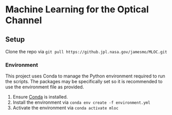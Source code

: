 # Machine Learning for the Optical Channel

## Setup

Clone the repo via `git pull https://github.jpl.nasa.gov/jamesmo/MLOC.git`

### Environment

This project uses Conda to manage the Python environment required to run the scripts. The packages may be specifically set so it is recommended to use the environment file as provided.

1. Ensure [Conda](https://docs.conda.io/en/latest/miniconda.html) is installed.
2. Install the environment via `conda env create -f environment.yml`
3. Activate the environment via `conda activate mloc`

